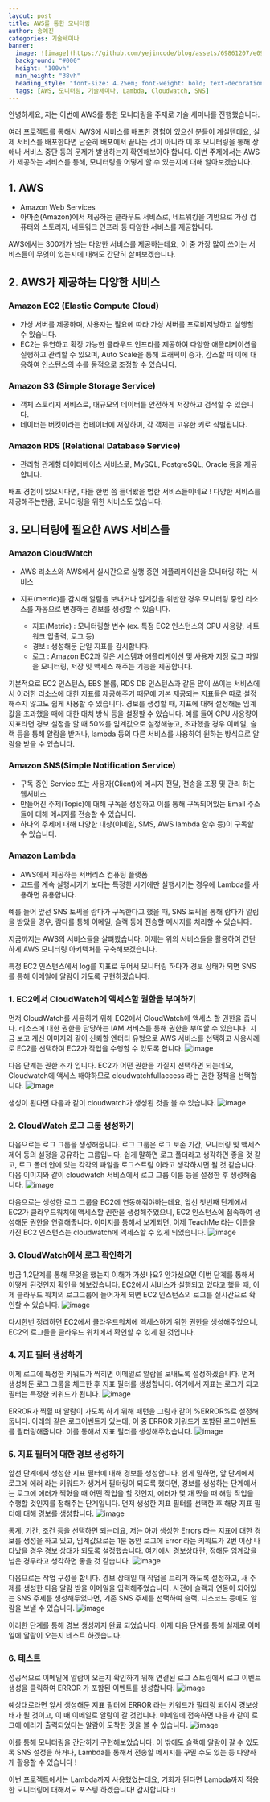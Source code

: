 ```yaml
---
layout: post  
title: AWS를 통한 모니터링
author: 송예진
categories: 기술세미나
banner:
  image: ![image](https://github.com/yejincode/blog/assets/69861207/e0960f4a-459e-4ec7-b694-10002c258809)
  background: "#000"
  height: "100vh"
  min_height: "38vh"
  heading_style: "font-size: 4.25em; font-weight: bold; text-decoration: underline"
  tags: [AWS, 모니터링, 기술세미나, Lambda, Cloudwatch, SNS]
---
```



안녕하세요,
저는 이번에 AWS를 통한 모니터링을 주제로 기술 세미나를 진행했습니다.

여러 프로젝트를 통해서 AWS에 서비스를 배포한 경험이 있으신 분들이 계실텐데요, 실제 서비스를 배포한다면 단순히 배포에서 끝나는 것이 아니라 이 후 모니터링을 통해 장애나 서비스 중단 등의 문제가 발생하는지 확인해보아야 합니다. 
이번 주제에서는 AWS가 제공하는 서비스를 통해, 모니터링을 어떻게 할 수 있는지에 대해 알아보겠습니다. 

## 1. AWS
- Amazon Web Services
- 아마존(Amazon)에서 제공하는 클라우드 서비스로, 네트워킹을 기반으로 가상 컴퓨터와 스토리지, 네트워크 인프라 등 다양한 서비스를 제공합니다.

AWS에서는 300개가 넘는 다양한 서비스를 제공하는데요, 이 중 가장 많이 쓰이는 서비스들이 무엇이 있는지에 대해도 간단히 살펴보겠습니다. 

## 2. AWS가 제공하는 다양한 서비스
### Amazon EC2 (Elastic Compute Cloud)
- 가상 서버를 제공하며, 사용자는 필요에 따라 가상 서버를 프로비저닝하고 실행할 수 있습니다.
- EC2는 유연하고 확장 가능한 클라우드 인프라를 제공하여 다양한 애플리케이션을 실행하고 관리할 수 있으며, Auto Scale을 통해 트래픽이 증가, 감소할 때 이에 대응하여 인스턴스의 수를 동적으로 조정할 수 있습니다. 
### Amazon S3 (Simple Storage Service)
- 객체 스토리지 서비스로, 대규모의 데이터를 안전하게 저장하고 검색할 수 있습니다.
- 데이터는 버킷이라는 컨테이너에 저장하며, 각 객체는 고유한 키로 식별됩니다. 
### Amazon RDS (Relational Database Service)
- 관리형 관계형 데이터베이스 서비스로, MySQL, PostgreSQL, Oracle 등을 제공합니다.

배포 경험이 있으시다면, 다들 한번 쯤 들어봤을 법한 서비스들이네요 !
다양한 서비스를 제공해주는만큼, 모니터링을 위한 서비스도 있습니다.

## 3. 모니터링에 필요한 AWS 서비스들
### Amazon CloudWatch
- AWS 리소스와 AWS에서 실시간으로 실행 중인 애플리케이션을 모니터링 하는 서비스
- 지표(metric)를 감시해 알림을 보내거나 임계값을 위반한 경우 모니터링 중인 리소스를 자동으로 변경하는 경보를 생성할 수 있습니다.

   - 지표(Metric) : 모니터링할 변수 (ex. 특정 EC2 인스턴스의 CPU 사용량, 네트워크 입출력, 로그 등)
   - 경보 : 생성해둔 단일 지표를 감시합니다.
   - 로그 : Amazon EC2과 같은 시스템과 애플리케이션 및 사용자 지정 로그 파일을 모니터링, 저장 및 액세스 해주는 기능을 제공합니다.
 
기본적으로 EC2 인스턴스, EBS 볼륨, RDS DB 인스턴스과 같은 많이 쓰이는 서비스에서 이러한 리소스에 대한 지표를 제공해주기 때문에 기본 제공되는 지표들은 따로 설정해주지 않고도 쉽게 사용할 수 있습니다. 
경보를 생성할 때, 지표에 대해 설정해둔 임계값을 초과했을 때에 대한 대처 방식 등을 설정할 수 있습니다. 
예를 들어 CPU 사용량이 지표라면 경보 설정을 할 때 50%를 임계값으로 설정해놓고, 초과했을 경우 이메일, 슬랙 등을 통해 알람을 받거나, lambda 등의 다른 서비스를 사용하여 원하는 방식으로 알람을 받을 수 있습니다. 

### Amazon SNS(Simple Notification Service)
- 구독 중인 Service 또는 사용자(Client)에 메시지 전달, 전송을 조정 및 관리 하는 웹서비스
- 만들어진 주제(Topic)에 대해 구독을 생성하고 이를 통해 구독되어있는 Email 주소들에 대해 메시지를 전송할 수 있습니다.
- 하나의 주제에 대해 다양한 대상(이메일, SMS, AWS lambda 함수 등)이 구독할 수 있습니다. 

### Amazon Lambda
- AWS에서 제공하는 서버리스 컴퓨팅 플랫폼
- 코드를 계속 실행시키기 보다는 특정한 시기에만 실행시키는 경우에 Lambda를 사용하면 유용합니다.

예를 들어 앞선 SNS 토픽을 람다가 구독한다고 했을 때, SNS 토픽을 통해 람다가 알림을 받았을 경우, 람다를 통해 이메일, 슬랙 등에 전송할 메시지를 처리할 수 있습니다. 

지금까지는 AWS의 서비스들을 살펴봤습니다. 
이제는 위의 서비스들을 활용하여 간단하게 AWS 모니터링 아키텍처를 구축해보겠습니다.

특정 EC2 인스턴스에서 log를 지표로 두어서 모니터링 하다가 경보 상태가 되면 SNS를 통해 이메일에 알람이 가도록 구현하겠습니다.

### 1. EC2에서 CloudWatch에 액세스할 권한을 부여하기

먼저 CloudWatch를 사용하기 위해 EC2에서 CloudWatch에 액세스 할 권한을 줍니다. 
리소스에 대한 권한을 담당하는 IAM 서비스를 통해 권한을 부여할 수 있습니다. 지금 보고 계신 이미지와 같이 신뢰할 엔터티 유형으로 AWS 서비스를 선택하고 사용사례로 EC2를 선택하여 EC2가 작업을 수행할 수 있도록 합니다. 
![image](https://github.com/yejincode/blog/assets/69861207/6ff394a2-1615-490e-8882-0e9556373ab7)

다음 단계는 권한 추가 입니다. EC2가 어떤 권한을 가질지 선택하면 되는데요, Cloudwatch에 액세스 해야하므로 cloudwatchfullaccess 라는 권한 정책을 선택합니다. 
![image](https://github.com/yejincode/blog/assets/69861207/e39b0b99-b0bf-4618-8d22-c1d9514e9d23)

생성이 된다면 다음과 같이 cloudwatch가 생성된 것을 볼 수 있습니다. 
![image](https://github.com/yejincode/blog/assets/69861207/71205bcd-7c74-4a54-9dc7-07306e9da32b)

### 2. CloudWatch 로그 그룹 생성하기

다음으로는 로그 그룹을 생성해줍니다. 로그 그룹은 로그 보존 기간, 모니터링 및 액세스 제어 등의 설정을 공유하는 그룹입니다. 쉽게 말하면 로그 폴더라고 생각하면 좋을 것 같고, 로그 폴더 안에 있는 각각의 파일을 로그스트림 이라고 생각하시면 될 것 같습니다. 다음 이미지와 같이 cloudwatch 서비스에서 로그 그룹 이름 등을 설정한 후 생성해줍니다. 
![image](https://github.com/yejincode/blog/assets/69861207/295525eb-e53b-4753-8bf4-fefe08aed192)


다음으로는 생성한 로그 그룹을 EC2에 연동해줘야하는데요, 앞선 첫번째 단계에서 EC2가 클라우드워치에 액세스할 권한을 생성해주었으니, EC2 인스턴스에 접속하여 생성해둔 권한을 연결해줍니다. 이미지를 통해서 보게되면, 이제 TeachMe 라는 이름을 가진 EC2 인스턴스는 cloudwatch에 액세스할 수 있게 되었습니다. 
![image](https://github.com/yejincode/blog/assets/69861207/3173e5f9-31d3-465c-a5eb-b7f6adaba45b)


### 3. CloudWatch에서 로그 확인하기 

방금 1,2단계를 통해 무엇을 했는지 이해가 가셨나요? 안가셨으면 이번 단계를 통해서 어떻게 된것인지 확인을 해보겠습니다. 
EC2에서 서비스가 실행되고 있다고 했을 때, 이제 클라우드 워치의 로그그룹에 들어가게 되면 EC2 인스턴스의 로그를 실시간으로 확인할 수 있습니다. 
![image](https://github.com/yejincode/blog/assets/69861207/44878173-abe3-439c-9423-1c337e318b13)

다시한번 정리하면 EC2에서 클라우드워치에 액세스하기 위한 권한을 생성해주었으니, EC2의 로그들을 클라우드 워치에서 확인할 수 있게 된 것입니다. 

### 4.  지표 필터 생성하기

이제 로그에 특정한 키워드가 찍히면 이메일로 알람을 보내도록 설정하겠습니다. 먼저 생성해둔 로그 그룹을 체크한 후 지표 필터를 생성합니다. 여기에서 지표는 로그가 되고 필터는 특정한 키워드가 됩니다. 
![image](https://github.com/yejincode/blog/assets/69861207/4b76f8fb-a540-4eb4-b4b7-bf19ab8d1850)

ERROR가 찍힐 때 알람이 가도록 하기 위해 패턴을 그림과 같이 %ERROR%로 설정해둡니다. 아래와 같은 로그이벤트가 있는데, 이 중 ERROR 키워드가 포함된 로그이벤트를 필터링해줍니다. 
이를 통해서 지표 필터를 생성해주었습니다. 
![image](https://github.com/yejincode/blog/assets/69861207/2ed499ed-2d49-4bc8-b28a-598c6832dd25)


### 5. 지표 필터에 대한 경보 생성하기 

앞선 단계에서 생성한 지표 필터에 대해 경보를 생성합니다. 쉽게 말하면, 앞 단계에서 로그에 에러 라는 키워드가 생겨서 필터링이 되도록 했다면, 경보를 생성하는 단계에서는 로그에 에러가 찍혔을 때 어떤 작업을 할 것인지, 에러가 몇 개 떴을 때 해당 작업을 수행할 것인지를 정해주는 단계입니다. 먼저 생성한 지표 필터를 선택한 후 해당 지표 필터에 대해 경보를 생성합니다. 
![image](https://github.com/yejincode/blog/assets/69861207/a2276df3-1b80-4e0f-b546-ddbbda65a65c)

통계, 기간, 조건 등을 선택하면 되는데요, 저는 아까 생성한 Errors 라는 지표에 대한 경보를 생성을 하고 있고, 임계값으로는 1분 동안 로그에 Error 라는 키워드가 2번 이상 나타났을 경우 경보 상태가 되도록 설정했습니다. 여기에서 경보상태란, 정해둔 임계값을 넘은 경우라고 생각하면 좋을 것 같습니다. 
![image](https://github.com/yejincode/blog/assets/69861207/9e72d6d2-ba26-49c1-8e74-ae62091129da)

다음으로는 작업 구성을 합니다. 경보 상태일 때 작업을 트리거 하도록 설정하고, 새 주제를 생성한 다음 알람 받을 이메일을 입력해주었습니다. 사전에 슬랙과 연동이 되어있는 SNS 주제를 생성해두었다면, 기존 SNS 주제를 선택하여 슬랙, 디스코드 등에도 알람을 보낼 수 있습니다. 
![image](https://github.com/yejincode/blog/assets/69861207/bb3dec55-813e-44c5-bd54-47e96d107f4b)

이러한 단계를 통해 경보 생성까지 완료 되었습니다. 이제 다음 단계를 통해 실제로 이메일에 알람이 오는지 테스트 하겠습니다. 

### 6. 테스트

성공적으로 이메일에 알람이 오는지 확인하기 위해 연결된 로그 스트림에서 로그 이벤트 생성을 클릭하여 ERROR 가 포함된 이벤트를 생성합니다. 
![image](https://github.com/yejincode/blog/assets/69861207/0428bda8-a4ec-47a7-8f97-40ec919f3fd8)

예상대로라면 앞서 생성해둔 지표 필터에 ERROR 라는 키워드가 필터링 되어서 경보상태가 될 것이고, 이 때 이메일로 알람이 갈 것입니다. 
이메일에 접속하면 다음과 같이 로그에 에러가 출력되었다는 알람이 도착한 것을 볼 수 있습니다.
![image](https://github.com/yejincode/blog/assets/69861207/9c5eae7c-5e89-4d7f-990e-63d8366e786f)

이를 통해 모니터링을 간단하게 구현해보았습니다. 이 밖에도 슬랙에 알람이 갈 수 있도록 SNS 설정을 하거나, Lambda를 통해서 전송할 메시지를 꾸밀 수도 있는 등 다양하게 활용할 수 있습니다 ! 

이번 프로젝트에서는 Lambda까지 사용했었는데요, 기회가 된다면 Lambda까지 적용한 모니터링에 대해서도 포스팅 하겠습니다!
감사합니다 :)













